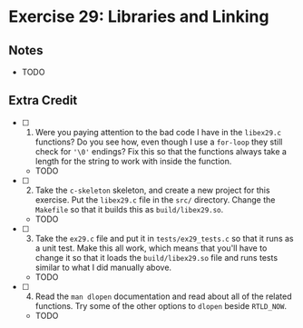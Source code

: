 # Exercise 29: Libraries and Linking

## Notes

- TODO

## Extra Credit

- [ ] 1. Were you paying attention to the bad code I have in the `libex29.c` functions? Do you see how, even though I use a `for-loop` they still check for `'\0'` endings? Fix this so that the functions always take a length for the string to work with inside the function.
  - TODO
- [ ] 2. Take the `c-skeleton` skeleton, and create a new project for this exercise. Put the `libex29.c` file in the `src/` directory. Change the `Makefile` so that it builds this as `build/libex29.so`.
  - TODO
- [ ] 3. Take the `ex29.c` file and put it in `tests/ex29_tests.c` so that it runs as a unit test. Make this all work, which means that you'll have to change it so that it loads the `build/libex29.so` file and runs tests similar to what I did manually above.
  - TODO
- [ ] 4. Read the `man dlopen` documentation and read about all of the related functions. Try some of the other options to `dlopen` beside `RTLD_NOW`.
  - TODO
